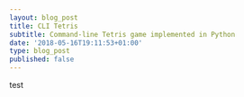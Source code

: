 ```yaml
---
layout: blog_post
title: CLI Tetris
subtitle: Command-line Tetris game implemented in Python
date: '2018-05-16T19:11:53+01:00'
type: blog_post
published: false
---
```

test
